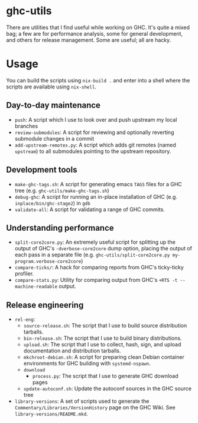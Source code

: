 # ghc-utils
There are utilities that I find useful while working on GHC. It's quite a mixed
bag; a few are for performance analysis, some for general development, and
others for release management. Some are useful; all are hacky.

# Usage

You can build the scripts using `nix-build .` and enter into a shell where
the scripts are available using `nix-shell`.

## Day-to-day maintenance

 * `push`: A script which I use to look over and push upstream my local branches
 * `review-submodules`: A script for reviewing and optionally reverting
   submodule changes in a commit
 * `add-upstream-remotes.py`: A script which adds git remotes (named `upstream`)
   to all submodules pointing to the upstream repository.

## Development tools

 * `make-ghc-tags.sh`: A script for generating emacs `TAGS` files for a GHC tree
   (e.g. `ghc-utils/make-ghc-tags.sh`)
 * `debug-ghc`: A script for running an in-place installation of GHC (e.g.
   `inplace/bin/ghc-stage2`) in `gdb`
 * `validate-all`: A script for validating a range of GHC commits.

## Understanding performance

 * `split-core2core.py`: An extremely useful script for splitting up the output
   of GHC's `-dverbose-core2core` dump option, placing the output of each pass
   in a separate file (e.g. `ghc-utils/split-core2core.py
   my-program.verbose-core2core`)
 * `compare-ticks/`: A hack for comparing reports from GHC's ticky-ticky
   profiler.
 * `compare-stats.py`: Utility for comparing output from GHC's `+RTS -t
   --machine-readable` output.


## Release engineering

 * `rel-eng`:
   * `source-release.sh`: The script that I use to build source distribution
     tarballs.
   * `bin-release.sh`: The script that I use to build binary distributions.
   * `upload.sh`: The script that I use to collect, hash, sign, and upload
     documentation and distribution tarballs.
   * `mkchroot-debian.sh`: A script for preparing clean Debian container
     environments for GHC building with `systemd-nspawn`.
   * `download`
     * `process.py`: The script that I use to generate GHC download pages
   * `update-autoconf.sh`: Update the autoconf sources in the GHC source tree
 * `library-versions`: A set of scripts used to generate the
   `Commentary/Libraries/VersionHistory` page on the GHC Wiki. See
   `library-versions/README.mkd`.
